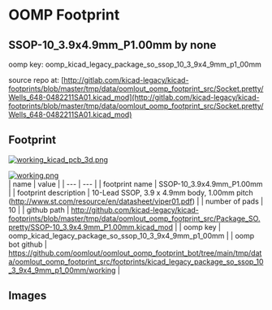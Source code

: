 # OOMP Footprint  
## SSOP-10_3.9x4.9mm_P1.00mm  by none  
  
oomp key: oomp_kicad_legacy_package_so_ssop_10_3_9x4_9mm_p1_00mm  
  
source repo at: [http://gitlab.com/kicad-legacy/kicad-footprints/blob/master/tmp/data/oomlout_oomp_footprint_src/Socket.pretty/Wells_648-0482211SA01.kicad_mod](http://gitlab.com/kicad-legacy/kicad-footprints/blob/master/tmp/data/oomlout_oomp_footprint_src/Socket.pretty/Wells_648-0482211SA01.kicad_mod)  
## Footprint  
  
[![working_kicad_pcb_3d.png](working_kicad_pcb_3d_600.png)](working_kicad_pcb_3d.png)  
  
[![working.png](working_600.png)](working.png)  
| name | value | 
| --- | --- | 
| footprint name | SSOP-10_3.9x4.9mm_P1.00mm | 
| footprint description | 10-Lead SSOP, 3.9 x 4.9mm body, 1.00mm pitch (http://www.st.com/resource/en/datasheet/viper01.pdf) | 
| number of pads | 10 | 
| github path | http://github.com/kicad-legacy/kicad-footprints/blob/master/tmp/data/oomlout_oomp_footprint_src/Package_SO.pretty/SSOP-10_3.9x4.9mm_P1.00mm.kicad_mod | 
| oomp key | oomp_kicad_legacy_package_so_ssop_10_3_9x4_9mm_p1_00mm | 
| oomp bot github | https://github.com/oomlout/oomlout_oomp_footprint_bot/tree/main/tmp/data/oomlout_oomp_footprint_src/footprints/kicad_legacy_package_so_ssop_10_3_9x4_9mm_p1_00mm/working | 
## Images  
